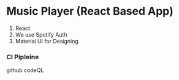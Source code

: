 # Music Player (React Based App)

1) React
2) We use Spotify Auth 
3) Material UI for Designing

### CI Pipleine
github codeQL
